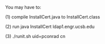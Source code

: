 
You may have to:

(1) compile InstallCert.java to InstallCert.class

(2) run java InstallCert ldap1.engr.ucsb.edu

(3) ./runit.sh uid=pconrad cn

